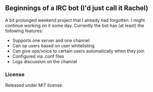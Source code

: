 ## Beginnings of a IRC bot (I'd just call it Rachel)

A bit prolonged weekend project that I already had forgotten. I might
continue working on it some day. Currently the bot has (at least)
the following features:

- Supports one server and one channel
- Can op users based on user whitelisting
- Can give ops/voice to certain users automatically
  when they join
- Configured via .conf files
- Logs discussion on the channel

### License

Released under MIT license.

